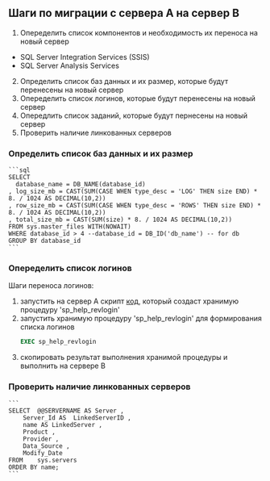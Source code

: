## Шаги по миграции с сервера А на сервер В

1. Опеределить список компонентов и необходимость их переноса на новый сервер
* SQL Server Integration Services (SSIS) 
* SQL Server Analysis Services
2. Определить список баз данных и их размер, которые будут перенесены на новый сервер
3. Опеределить список логинов, которые будут перенесены на новый сервер
4. Опередлить список заданий, которые будут пернесены на новый сервер
5. Проверить наличие линкованных серверов

### Определить список баз данных и их размер

    ```sql
    SELECT 
      database_name = DB_NAME(database_id)
    , log_size_mb = CAST(SUM(CASE WHEN type_desc = 'LOG' THEN size END) * 8. / 1024 AS DECIMAL(10,2))
    , row_size_mb = CAST(SUM(CASE WHEN type_desc = 'ROWS' THEN size END) * 8. / 1024 AS DECIMAL(10,2))
    , total_size_mb = CAST(SUM(size) * 8. / 1024 AS DECIMAL(10,2))
    FROM sys.master_files WITH(NOWAIT)
    WHERE database_id > 4 --database_id = DB_ID('db_name') -- for db 
    GROUP BY database_id
    ```

### Опеределить список логинов

Шаги переноса логинов:
1. запустить на сервер A скрипт [код](https://github.com/Inga-Z/SQL_Server/blob/main/sp_help_revlogin.sql), который создаст хранимую процедуру 'sp_help_revlogin'
2. запустить хранимую процедуру 'sp_help_revlogin' для формирования списка логинов
    ```sql
    EXEC sp_help_revlogin
    ```
3. скопировать результат выполнения хранимой процедуры и выполнить на сервере B 

### Проверить наличие линкованных серверов

    ```
    SELECT  @@SERVERNAME AS Server ,
        Server_Id AS  LinkedServerID ,
        name AS LinkedServer ,
        Product ,
        Provider ,
        Data_Source ,
        Modify_Date
    FROM    sys.servers
    ORDER BY name;
    ```